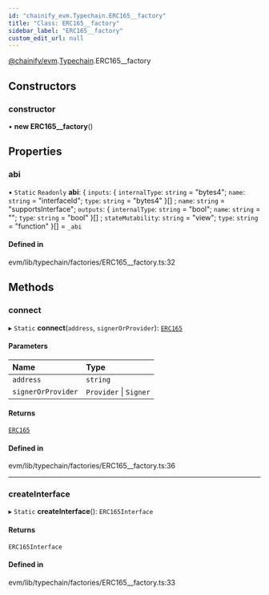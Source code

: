 ```yaml
---
id: "chainify_evm.Typechain.ERC165__factory"
title: "Class: ERC165__factory"
sidebar_label: "ERC165__factory"
custom_edit_url: null
---
```


[@chainify/evm](../modules/chainify_evm.md).[Typechain](../namespaces/chainify_evm.Typechain.md).ERC165__factory

## Constructors

### constructor

• **new ERC165__factory**()

## Properties

### abi

▪ `Static` `Readonly` **abi**: { `inputs`: { `internalType`: `string` = "bytes4"; `name`: `string` = "interfaceId"; `type`: `string` = "bytes4" }[] ; `name`: `string` = "supportsInterface"; `outputs`: { `internalType`: `string` = "bool"; `name`: `string` = ""; `type`: `string` = "bool" }[] ; `stateMutability`: `string` = "view"; `type`: `string` = "function" }[] = `_abi`

#### Defined in

evm/lib/typechain/factories/ERC165__factory.ts:32

## Methods

### connect

▸ `Static` **connect**(`address`, `signerOrProvider`): [`ERC165`](../interfaces/chainify_evm.Typechain.ERC165.md)

#### Parameters

| Name | Type |
| :------ | :------ |
| `address` | `string` |
| `signerOrProvider` | `Provider` \| `Signer` |

#### Returns

[`ERC165`](../interfaces/chainify_evm.Typechain.ERC165.md)

#### Defined in

evm/lib/typechain/factories/ERC165__factory.ts:36

___

### createInterface

▸ `Static` **createInterface**(): `ERC165Interface`

#### Returns

`ERC165Interface`

#### Defined in

evm/lib/typechain/factories/ERC165__factory.ts:33
